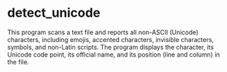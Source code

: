 # detect_unicode
This program scans a text file and reports all non-ASCII (Unicode) characters, including emojis, accented characters, invisible characters, symbols, and non-Latin scripts. The program displays the character, its Unicode code point, its official name, and its position (line and column) in the file.
